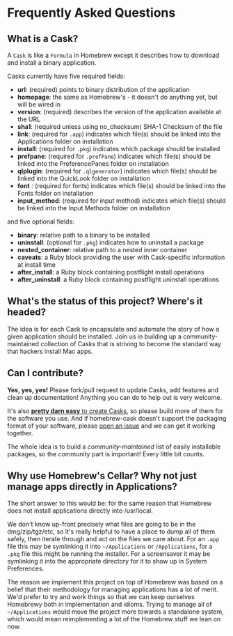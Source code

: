 # Frequently Asked Questions

## What is a Cask?

A `Cask` is like a `Formula` in Homebrew except it describes how to download
and install a binary application.

Casks currently have five required fields:

 * __url__: (required) points to binary distribution of the application
 * __homepage__: the same as Homebrew's - it doesn't do anything yet, but will be wired in
 * __version__: (required) describes the version of the application available at the URL
 * __sha1__: (required unless using no_checksum) SHA-1 Checksum of the file
 * __link__: (required for `.app`) indicates which file(s) should be linked into the Applications folder on installation
 * __install__: (required for `.pkg`) indicates which package should be installed
 * __prefpane__: (required for `.prefPane`) indicates which file(s) should be linked into the PreferencePanes folder on installation
 * __qlplugin__: (required for `.qlgenerator`) indicates which file(s) should be linked into the QuickLook folder on installation
 * __font__ : (required for fonts) indicates which file(s) should be linked into the Fonts folder on installation
 * __input_method__: (required for input method) indicates which file(s) should be linked into the Input Methods folder on installation

and five optional fields:

* __binary__: relative path to a binary to be installed
* __uninstall__: (optional for `.pkg`) indicates how to uninstall a package
* __nested_container__: relative path to a nested inner container
* __caveats__: a Ruby block providing the user with Cask-specific information at install time
* __after_install__: a Ruby block containing postflight install operations
* __after_uninstall__: a Ruby block containing postflight uninstall operations

## What's the status of this project?  Where's it headed?

The idea is for each Cask to encapsulate and automate the story of how a given
application should be installed. Join us in building up a community-maintained
collection of Casks that is striving to become the standard way that hackers
install Mac apps.

## Can I contribute?

__Yes, yes, yes!__ Please fork/pull request to update Casks, add features and
clean up documentation! Anything you can do to help out is very welcome.

It's also [__pretty darn easy__ to create Casks](CONTRIBUTING.md), so
please build more of them for the software you use. And if homebrew-cask doesn't
support the packaging format of your software, please [open an issue](https://github.com/phinze/homebrew-cask/issues)
and we can get it working together.

The whole idea is to build a _community-maintained_ list of easily installable
packages, so the community part is important! Every little bit counts.


## Why use Homebrew's Cellar? Why not just manage apps directly in Applications?

The short answer to this would be: for the same reason that Homebrew does not
install applications directly into /usr/local.

We don't know up-front precisely what files are going to be in the
dmg/zip/tgz/etc, so it's really helpful to have a place to dump all of them
safely, then iterate through and act on the files we care about. For an `.app` file
this may be symlinking it into `~/Applications` or `/Applications`, for a `.pkg` file
this might be running the installer. For a screensaver it may be symlinking it
into the appropriate directory for it to show up in System Preferences.

The reason we implement this project on top of Homebrew was based on a belief
that their methodology for managing applications has a lot of merit. We'd
prefer to try and work things so that we can keep ourselves Homebrewy both in
implementation and idioms. Trying to manage all of `~/Applications` would move
the project more towards a standalone system, which would mean reimplementing a
lot of the Homebrew stuff we lean on now.

